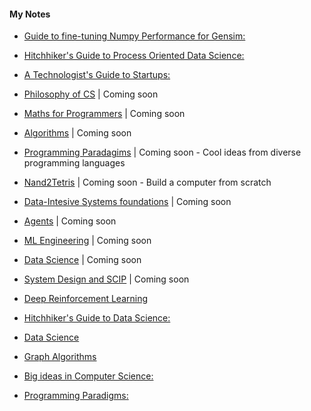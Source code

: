 #### My Notes

- [Guide to fine-tuning Numpy Performance for Gensim:](https://hitchhikerguide.gitbook.io/gensim_performance/)
- [Hitchhiker's Guide to Process Oriented Data Science:](https://hitchhikerguide.gitbook.io/process-analytics/)
- [A Technologist's Guide to Startups:](https://www.dropbox.com/s/yc8r3k8ozh3rn5d/5__A_technologist_s_Guide_to_startups_and_Business.pdf?dl=0)
- [Philosophy of CS]() |  Coming soon
- [Maths for Programmers]() |  Coming soon 
- [Algorithms]() | Coming soon
- [Programming Paradagims]() |  Coming soon - Cool ideas from diverse programming languages 
- [Nand2Tetris]() |  Coming soon  - Build a computer from scratch
- [Data-Intesive Systems foundations]() | Coming soon
- [Agents]() | Coming soon
- [ML Engineering]() | Coming soon
- [Data Science]() | Coming soon
- [System Design and SCIP]() | Coming soon


- [Deep Reinforcement Learning](https://hitchhikerguide.gitbook.io/reinforcement-learning/)
- [Hitchhiker's Guide to Data Science:](https://hitchhikerguide.gitbook.io/data-scoem/)
- [Data Science](https://github.com/asjad99/datascience-GYM)
- [Graph Algorithms](https://hitchhikerguide.gitbook.io/graphs/)
- [Big ideas in Computer Science:](https://hitchhikerguide.gitbook.io/big_ideas_in_cs/)
- [Programming Paradigms:](https://hitchhikerguide.gitbook.io/programming-paradigms/)
